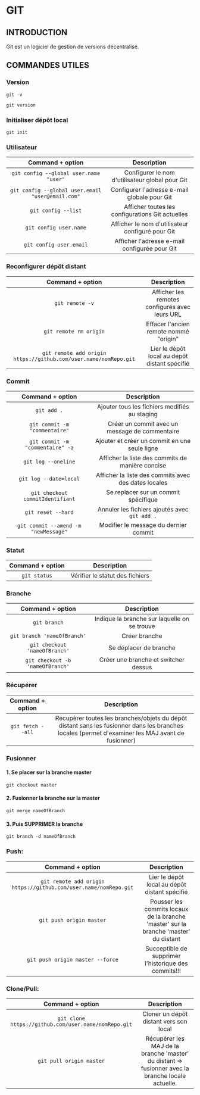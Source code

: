 # GIT
## INTRODUCTION
Git est un logiciel de gestion de versions décentralisé.
## COMMANDES UTILES
### Version
```shell
git -v
```
```shell
git version
```
### Initialiser dépôt local
```shell
git init
```
### Utilisateur
| Command + option | Description |
| :--------------: | :---------: |
|`git config --global user.name "user"`|Configurer le nom d'utilisateur global pour Git|
|`git config --global user.email "user@email.com"`|Configurer l'adresse e-mail globale pour Git|
|`git config --list`| Afficher toutes les configurations Git actuelles|
|`git config user.name`| Afficher le nom d'utilisateur configuré pour Git|
|`git config user.email`| Afficher l'adresse e-mail configurée pour Git|
### Reconfigurer dépôt distant
| Command + option | Description |
| :--------------: | :---------: |
|`git remote -v`| Afficher les remotes configurés avec leurs URL|
|`git remote rm origin`|Effacer l'ancien remote nommé "origin"|
|`git remote add origin https://github.com/user.name/nomRepo.git`|Lier le dépôt local au dépôt distant spécifié|
### Commit
| Command + option | Description |
| :--------------: | :---------: |
|`git add .`|Ajouter tous les fichiers modifiés au staging|
|`git commit -m "commentaire"`|Créer un commit avec un message de commentaire|
|`git commit -m "commentaire" -a`|Ajouter et créer un commit en une seule ligne|
|`git log --oneline`|Afficher la liste des commits de manière concise|
|`git log --date=local`|Afficher la liste des commits avec des dates locales|
|`git checkout commitIdentifiant`|Se replacer sur un commit spécifique|
|`git reset --hard`|Annuler les fichiers ajoutés avec `git add .`|
|`git commit --amend -m "newMessage"`|Modifier le message du dernier commit|
### Statut
| Command + option | Description |
| :--------------: | :---------: |
|`git status`|Vérifier le statut des fichiers|
### Branche
| Command + option | Description |
| :--------------: | :---------: |
|`git branch`|Indique la branche sur laquelle on se trouve|
|`git branch 'nameOfBranch'`|Créer branche|
|`git checkout 'nameOfBranch'`|Se déplacer de branche|
|`git checkout -b 'nameOfBranch'`|Créer une branche et switcher dessus|
### Récupérer
| Command + option | Description |
| :--------------: | :---------: |
|`git fetch --all`|Récupèrer toutes les branches/objets du dépôt distant sans les fusionner dans les branches locales (permet d'examiner les MAJ avant de fusionner)|
### Fusionner
#### 1. Se placer sur la branche master
```shell
git checkout master
```

#### 2. Fusionner la branche sur la master
```shell
git merge nameOfBranch
```
#### 3. Puis SUPPRIMER la branche
```shell
git branch -d nameOfBranch
```
### Push:
| Command + option | Description |
| :--------------: | :---------: |
|`git remote add origin https://github.com/user.name/nomRepo.git`|Lier le dépôt local au dépôt distant spécifié|
|`git push origin master`|Pousser les commits locaux de la branche 'master' sur la branche 'master' du distant|
|`git push origin master --force`|Succeptible de supprimer l'historique des commits!!!|
### Clone/Pull:
| Command + option | Description |
| :--------------: | :---------: |
|`git clone https://github.com/user.name/nomRepo.git`|Cloner un dépôt distant vers son local|
|`git pull origin master`|Récupérer les MAJ de la branche 'master' du distant => fusionner avec la branche locale actuelle.|
